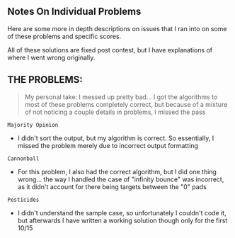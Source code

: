 ## Notes On Individual Problems

Here are some more in depth descriptions on issues that I ran into on some of these problems and specific scores.

All of these solutions are fixed post contest, but I have explanations of where I went wrong originally.

## THE PROBLEMS:

> My personal take: I messed up pretty bad... I got the algorithms to most of these problems completely correct, but because of a mixture of not noticing a couple details in problems, I missed the pass

`Majority Opinion`
- I didn't sort the output, but my algorithm is correct. So essentially, I missed the problem merely due to incorrect output formatting

`Cannonball`
- For this problem, I also had the correct algorithm, but I did one thing wrong... the way I handled the case of "infinity bounce" was incorrect, as it didn't account for there being targets between the "0" pads

`Pesticides`
- I didn't understand the sample case, so unfortunately I couldn't code it, but afterwards I have written a working solution though only for the first 10/15




